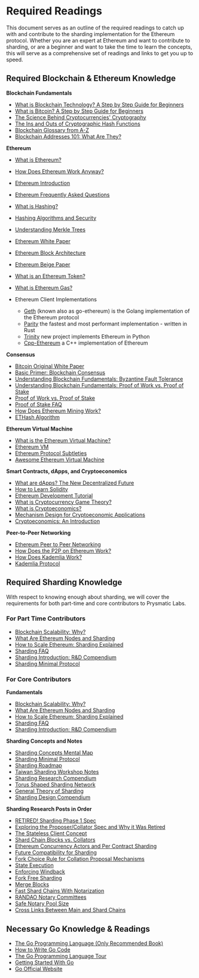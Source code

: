 # Required Readings

This document serves as an outline of the required readings to catch up with and contribute to the sharding implementation for the Ethereum protocol. Whether you are an expert at Ethereum and want to contribute to sharding, or are a beginner and want to take the time to learn the concepts, this will serve as a comprehensive set of readings and links to get you up to speed.

## Required Blockchain & Ethereum Knowledge

**Blockchain Fundamentals**

- [What is Blockchain Technology? A Step by Step Guide for Beginners](https://blockgeeks.com/guides/what-is-blockchain-technology/)
- [What is Bitcoin? A Step by Step Guide for Beginners](https://blockgeeks.com/guides/what-is-bitcoin/)
- [The Science Behind Cryptocurrencies' Cryptography](https://blockgeeks.com/guides/cryptocurrencies-cryptography/)
- [The Ins and Outs of Cryptographic Hash Functions](https://blockgeeks.com/guides/cryptographic-hash-functions/)
- [Blockchain Glossary from A-Z](https://blockgeeks.com/guides/blockchain-glossary-from-a-z/)
- [Blockchain Addresses 101: What Are They?](https://blockgeeks.com/guides/blockchain-address-101/)

**Ethereum**

- [What is Ethereum?](http://ethdocs.org/en/latest/introduction/what-is-ethereum.html)
- [How Does Ethereum Work Anyway?](https://medium.com/@preethikasireddy/how-does-ethereum-work-anyway-22d1df506369)
- [Ethereum Introduction](https://github.com/ethereum/wiki/wiki/Ethereum-introduction)
- [Ethereum Frequently Asked Questions](https://github.com/ethereum/wiki/wiki/FAQs)
- [What is Hashing?](https://blockgeeks.com/guides/what-is-hashing/)
- [Hashing Algorithms and Security](https://www.youtube.com/watch?v=b4b8ktEV4Bg)
- [Understanding Merkle Trees](https://www.codeproject.com/Articles/1176140/Understanding-Merkle-Trees-Why-use-them-who-uses-t)
- [Ethereum White Paper](https://github.com/ethereum/wiki/wiki/White-Paper)
- [Ethereum Block Architecture](https://ethereum.stackexchange.com/questions/268/ethereum-block-architecture/6413#6413)
- [Ethereum Beige Paper](https://github.com/chronaeon/beigepaper/blob/master/beigepaper.pdf)
- [What is an Ethereum Token?](https://blockgeeks.com/guides/ethereum-token/)
- [What is Ethereum Gas?](https://blockgeeks.com/guides/ethereum-gas-step-by-step-guide/)

- Ethereum Client Implementations
  - [Geth](https://github.com/ethereum/go-ethereum) (known also as go-ethereum) is the Golang implementation of the Ethereum protocol
  - [Parity](https://github.com/paritytech/parity) the fastest and most performant implementation - written in Rust
  - [Trinity](https://github.com/ethereum/py-evm/tree/master/trinity) new project implements Ethereum in Python
  - [Cpp-Ethereum](https://github.com/ethereum/cpp-ethereum) a C++ implementation of Ethereum

**Consensus**

- [Bitcoin Original White Paper](https://bitcoin.org/bitcoin.pdf)
- [Basic Primer: Blockchain Consensus](https://blockgeeks.com/guides/blockchain-consensus/)
- [Understanding Blockchain Fundamentals: Byzantine Fault Tolerance](https://medium.com/loom-network/understanding-blockchain-fundamentals-part-1-byzantine-fault-tolerance-245f46fe8419)
- [Understanding Blockchain Fundamentals: Proof of Work vs. Proof of Stake](https://medium.com/loom-network/understanding-blockchain-fundamentals-part-2-proof-of-work-proof-of-stake-b6ae907c7edb)
- [Proof of Work vs. Proof of Stake](https://blockgeeks.com/guides/proof-of-work-vs-proof-of-stake/)
- [Proof of Stake FAQ](https://github.com/ethereum/wiki/wiki/Proof-of-Stake-FAQ)
- [How Does Ethereum Mining Work?](https://www.coindesk.com/information/ethereum-mining-works/)
- [ETHash Algorithm](https://github.com/ethereum/wiki/wiki/Ethash)

**Ethereum Virtual Machine**

- [What is the Ethereum Virtual Machine?](https://themerkle.com/what-is-the-ethereum-virtual-machine/)
- [Ethereum VM](https://medium.com/@jeff.ethereum/go-ethereums-jit-evm-27ef88277520)
- [Ethereum Protocol Subtleties](https://github.com/ethereum/wiki/wiki/Subtleties)
- [Awesome Ethereum Virtual Machine](https://github.com/ethereum/wiki/wiki/Ethereum-Virtual-Machine-(EVM)-Awesome-List)

**Smart Contracts, dApps, and Cryptoeconomics**

- [What are dApps? The New Decentralized Future](https://blockgeeks.com/guides/dapps/)
- [How to Learn Solidity](https://blockgeeks.com/guides/solidity/)
- [Ethereum Development Tutorial](https://github.com/ethereum/wiki/wiki/Ethereum-Development-Tutorial)
- [What is Cryptocurrency Game Theory?](https://blockgeeks.com/guides/cryptocurrency-game-theory/)
- [What is Cryptoeconomics?](https://blockgeeks.com/guides/what-is-cryptoeconomics/)
- [Mechanism Design for Cryptoeconomic Applications](https://medium.com/blockchannel/a-crash-course-in-mechanism-design-for-cryptoeconomic-applications-a9f06ab6a976)
- [Cryptoeconomics: An Introduction](https://cryptoeconomics.study/)

**Peer-to-Peer Networking**

- [Ethereum Peer to Peer Networking](https://github.com/ethereum/go-ethereum/wiki/Peer-to-Peer)
- [How Does the P2P on Ethereum Work?](https://www.reddit.com/r/ethereum/comments/3918u0/how_does_the_p2p_network_on_ethereum_work/)
- [How Does Kademlia Work?](http://gleamly.com/article/introduction-kademlia-dht-how-it-works)
- [Kademlia Protocol](http://www.divms.uiowa.edu/~ghosh/kademlia.pdf)

## Required Sharding Knowledge

With respect to knowing enough about sharding, we will cover the requirements for both part-time and core contributors to Prysmatic Labs.

### For Part Time Contributors

- [Blockchain Scalability: Why?](https://blockgeeks.com/guides/blockchain-scalability/)
- [What Are Ethereum Nodes and Sharding](https://blockgeeks.com/guides/what-are-ethereum-nodes-and-sharding/)
- [How to Scale Ethereum: Sharding Explained](https://medium.com/prysmatic-labs/how-to-scale-ethereum-sharding-explained-ba2e283b7fce)
- [Sharding FAQ](https://github.com/ethereum/wiki/wiki/Sharding-FAQ)
- [Sharding Introduction: R&D Compendium](https://github.com/ethereum/wiki/wiki/Sharding-introduction-R&D-compendium)
- [Sharding Minimal Protocol](https://ethresear.ch/t/a-minimal-sharding-protocol-that-may-be-worthwhile-as-a-development-target-now/1650)

### For Core Contributors

**Fundamentals**

- [Blockchain Scalability: Why?](https://blockgeeks.com/guides/blockchain-scalability/)
- [What Are Ethereum Nodes and Sharding](https://blockgeeks.com/guides/what-are-ethereum-nodes-and-sharding/)
- [How to Scale Ethereum: Sharding Explained](https://medium.com/prysmatic-labs/how-to-scale-ethereum-sharding-explained-ba2e283b7fce)
- [Sharding FAQ](https://github.com/ethereum/wiki/wiki/Sharding-FAQ)
- [Sharding Introduction: R&D Compendium](https://github.com/ethereum/wiki/wiki/Sharding-introduction-R&D-compendium)

**Sharding Concepts and Notes**

- [Sharding Concepts Mental Map](https://www.mindomo.com/zh/mindmap/sharding-d7cf8b6dee714d01a77388cb5d9d2a01)
- [Sharding Minimal Protocol](https://ethresear.ch/t/a-minimal-sharding-protocol-that-may-be-worthwhile-as-a-development-target-now/1650)
- [Sharding Roadmap](https://github.com/ethereum/wiki/wiki/Sharding-roadmap)
- [Taiwan Sharding Workshop Notes](https://hackmd.io/s/HJ_BbgCFz#%E2%9F%A0-General-Introduction)
- [Sharding Research Compendium](http://notes.ethereum.org/s/BJc_eGVFM)
- [Torus Shaped Sharding Network](https://ethresear.ch/t/torus-shaped-sharding-network/1720/8)
- [General Theory of Sharding](https://ethresear.ch/t/a-general-theory-of-what-quadratically-sharded-validation-is/1730/10)
- [Sharding Design Compendium](https://ethresear.ch/t/sharding-designs-compendium/1888/25)

**Sharding Research Posts in Order**

- [RETIRED! Sharding Phase 1 Spec](https://ethresear.ch/t/sharding-phase-1-spec-retired/1407/92)
- [Exploring the Proposer/Collator Spec and Why it Was Retired](https://ethresear.ch/t/exploring-the-proposer-collator-split/1632/24)
- [The Stateless Client Concept](https://ethresear.ch/t/the-stateless-client-concept/172/4)
- [Shard Chain Blocks vs. Collators](https://ethresear.ch/t/shard-chain-blocks-vs-collators/429)
- [Ethereum Concurrency Actors and Per Contract Sharding](https://ethresear.ch/t/ethereum-concurrency-actors-and-per-contract-sharding/375)
- [Future Compatibility for Sharding](https://ethresear.ch/t/future-compatibility-for-sharding/386)
- [Fork Choice Rule for Collation Proposal Mechanisms](https://ethresear.ch/t/fork-choice-rule-for-collation-proposal-mechanisms/922/8)
- [State Execution](https://ethresear.ch/t/state-execution-scalability-and-cost-under-dos-attacks/1048)
- [Enforcing Windback](https://ethresear.ch/t/enforcing-windback-validity-and-availability-and-a-proof-of-custody/949/5)
- [Fork Free Sharding](https://ethresear.ch/t/fork-free-sharding/1058/12)
- [Merge Blocks](https://ethresear.ch/t/merge-blocks-and-synchronous-cross-shard-state-execution/1240/4)
- [Fast Shard Chains With Notarization](https://ethresear.ch/t/as-fast-as-possible-shard-chains-with-notarization/1806/2)
- [RANDAO Notary Committees](https://ethresear.ch/t/fork-free-randao/1835/3)
- [Safe Notary Pool Size](https://ethresear.ch/t/safe-notary-pool-size/1728/3)
- [Cross Links Between Main and Shard Chains](https://ethresear.ch/t/cross-links-between-main-chain-and-shards/1860/2)

## Necessary Go Knowledge & Readings

- [The Go Programming Language (Only Recommended Book)](https://www.amazon.com/Programming-Language-Addison-Wesley-Professional-Computing/dp/0134190440)
- [How to Write Go Code](http://golang.org/doc/code.html)
- [The Go Programming Language Tour](http://tour.golang.org/)
- [Getting Started With Go](http://www.youtube.com/watch?v=2KmHtgtEZ1s)
- [Go Official Website](https://golang.org/)